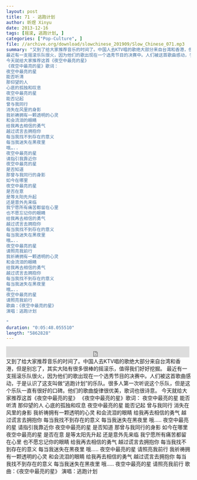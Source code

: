 ```yaml
---
layout: post
title: 71 - 逃跑计划
author: 昕煜 Xinyu
date: 2013-12-16
tags: [摇滚, 逃跑计划, ]
categories: ["Pop-Culture", ]
file: //archive.org/download/slowchinese_201909/Slow_Chinese_071.mp3
summary: "又到了给大家推荐音乐的时间了。中国人去KTV唱的歌绝大部分来自台湾和香港，但是别忘了，其实大陆有很多很棒的摇滚乐，值得我们好好挖掘。
最近有一支摇滚乐队很火，因为他们的歌出现在一个选秀节目的决赛中。人们被这首歌曲感动，于是认识了这支叫做“逃跑计划”的乐队。很多人第一次听说这个乐队，但是这个乐队一直有很好的口碑。他们的歌曲旋律很优美，歌词也很诗意。
今天就给大家推荐这首《夜空中最亮的星》
《夜空中最亮的星》歌词：
夜空中最亮的星
能否听清
那仰望的人
心底的孤独和叹息
夜空中最亮的星
能否记起
曾与我同行
消失在风里的身影
我祈祷拥有一颗透明的心灵
和会流泪的眼睛
给我再去相信的勇气
越过谎言去拥抱你
每当我找不到存在的意义
每当我迷失在黑夜里
哦…..
夜空中最亮的星
请指引我靠近你
夜空中最亮的星
是否知道
那曾与我同行的身影
如今在哪里
夜空中最亮的星
是否在意
是等太阳先升起
还是意外先来临
我宁愿所有痛苦都留在心里
也不愿忘记你的眼睛
给我再去相信的勇气
越过谎言去拥抱你
每当我找不到存在的意义
每当我迷失在黑夜里
哦…..
夜空中最亮的星
请照亮我前行
我祈祷拥有一颗透明的心灵
和会流泪的眼睛
给我再去相信的勇气
越过谎言去拥抱你
每当我找不到存在的意义
每当我迷失在黑夜里
哦…..
夜空中最亮的星
请照亮我前行
歌曲：《夜空中最亮的星》
演唱：逃跑计划
 
"
duration: "0:05:48.055510"
length: "5862828"
---
```


<iframe src="https://archive.org/embed/slowchinese_201909/Slow_Chinese_071.mp3" width="500" height="30" frameborder="0" webkitallowfullscreen="true" mozallowfullscreen="true" allowfullscreen></iframe>
又到了给大家推荐音乐的时间了。中国人去KTV唱的歌绝大部分来自台湾和香港，但是别忘了，其实大陆有很多很棒的摇滚乐，值得我们好好挖掘。
最近有一支摇滚乐队很火，因为他们的歌出现在一个选秀节目的决赛中。人们被这首歌曲感动，于是认识了这支叫做“逃跑计划”的乐队。很多人第一次听说这个乐队，但是这个乐队一直有很好的口碑。他们的歌曲旋律很优美，歌词也很诗意。
今天就给大家推荐这首《夜空中最亮的星》
《夜空中最亮的星》歌词：
夜空中最亮的星
能否听清
那仰望的人
心底的孤独和叹息
夜空中最亮的星
能否记起
曾与我同行
消失在风里的身影
我祈祷拥有一颗透明的心灵
和会流泪的眼睛
给我再去相信的勇气
越过谎言去拥抱你
每当我找不到存在的意义
每当我迷失在黑夜里
哦…..
夜空中最亮的星
请指引我靠近你
夜空中最亮的星
是否知道
那曾与我同行的身影
如今在哪里
夜空中最亮的星
是否在意
是等太阳先升起
还是意外先来临
我宁愿所有痛苦都留在心里
也不愿忘记你的眼睛
给我再去相信的勇气
越过谎言去拥抱你
每当我找不到存在的意义
每当我迷失在黑夜里
哦…..
夜空中最亮的星
请照亮我前行
我祈祷拥有一颗透明的心灵
和会流泪的眼睛
给我再去相信的勇气
越过谎言去拥抱你
每当我找不到存在的意义
每当我迷失在黑夜里
哦…..
夜空中最亮的星
请照亮我前行
歌曲：《夜空中最亮的星》
演唱：逃跑计划
 
